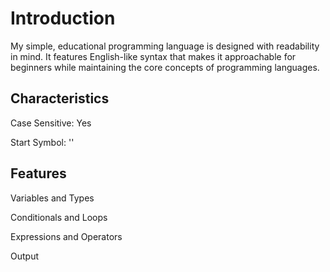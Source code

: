 <html>
  <h1>Introduction</h1>
  <p>My simple, educational programming language is designed with readability in mind. It features English-like syntax that makes it approachable for beginners while maintaining the core concepts of programming languages.</p>
  
  <h2>Characteristics</h2>
  <p>Case Sensitive: Yes</p>
  <p>Start Symbol: '<Program>'</p>

  <h2>Features</h2>
  <p>Variables and Types</p>
  <p>Conditionals and Loops</p>
  <p>Expressions and Operators</p>
  <p>Output</p>
  
</html>

